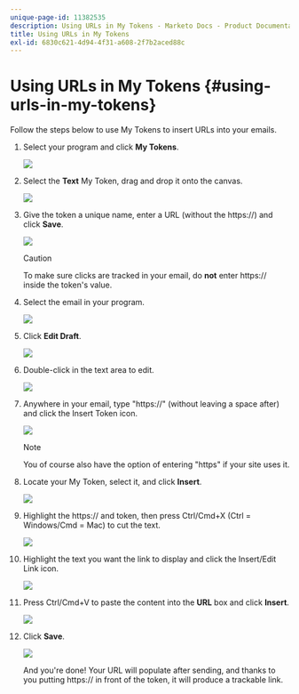 ```yaml
---
unique-page-id: 11382535
description: Using URLs in My Tokens - Marketo Docs - Product Documentation
title: Using URLs in My Tokens
exl-id: 6830c621-4d94-4f31-a608-2f7b2aced88c
---
```

# Using URLs in My Tokens {#using-urls-in-my-tokens}

Follow the steps below to use My Tokens to insert URLs into your emails.

1. Select your program and click **My Tokens**.

   ![](assets/one-4.png)

1. Select the **Text** My Token, drag and drop it onto the canvas.

   ![](assets/two-4.png)

1. Give the token a unique name, enter a URL (without the https://) and click **Save**.

   ![](assets/three-4.png)

   >[!CAUTION]
   >
   >To make sure clicks are tracked in your email, do **not** enter https:// inside the token's value.

1. Select the email in your program.

   ![](assets/four-3.png)

1. Click **Edit Draft**.

   ![](assets/five-3.png)

1. Double-click in the text area to edit.

   ![](assets/six-1.png)

1. Anywhere in your email, type "https://" (without leaving a space after) and click the Insert Token icon.

   ![](assets/seven.png)

   >[!NOTE]
   >
   >You of course also have the option of entering "https" if your site uses it.

1. Locate your My Token, select it, and click **Insert**.

   ![](assets/eight.png)

1. Highlight the https:// and token, then press Ctrl/Cmd+X (Ctrl = Windows/Cmd = Mac) to cut the text.

   ![](assets/nine.png)

1. Highlight the text you want the link to display and click the Insert/Edit Link icon.

   ![](assets/ten.png)

1. Press Ctrl/Cmd+V to paste the content into the **URL** box and click **Insert**.

   ![](assets/eleven.png)

1. Click **Save**.

   ![](assets/twelve.png)

   And you're done! Your URL will populate after sending, and thanks to you putting https:// in front of the token, it will produce a trackable link.
